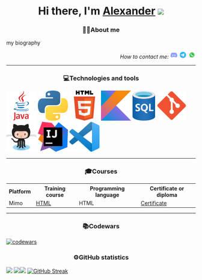 <h1 align="center">Hi there, I'm <a href="">Alexander</a> 
<img src="https://github.com/blackcater/blackcater/raw/main/images/Hi.gif" height="32"/></h1>
<h3 align="center"><span>👨‍💻</span>About me</h3>
<p>my biography</p>
<p align="right"><em>How to contact me: </em>
<a href="https://discordapp.com/users/847479130488569886/"><img width="20" height="20" src="pictures/discord.png"></a>
<a href="https://t.me/Fairen8"><img width="20" height="20" src="pictures/telegram.png"></a>
<a href="https://wa.me/qr/KU67JD4TMTNFA1"><img width="20" height="20" src="pictures/whatsapp.png"></a>
</p>
<hr>
<h3 align="center"><span>💻</span>Technologies and tools</h3>
<div>
<img title="Java" width="80" height="80" src="pictures/Java.png">
<img title="Python" width="80" height="80" src="pictures/Python.png">
<img title="HTML" width="80" height="80" src="pictures/HTML.png">
<img title="Kotlin" width="80" height="80" src="pictures/Kotlin.png">
<img title="SQL" width="60" height="80" src="pictures/SQL.png">
<img title="Git" width="80" height="80" src="pictures/Git.png">
<img title="GitHub" width="80" height="80" src="pictures/GitHub.png">
<img title="InteliJ" width="80" height="80" src="pictures/InteliJ.png">
<img title="Visual Studio Code" width="80" height="80" src="pictures/Visual_Studio_Code.png">
</div>
<hr>
<h3 align="center"><span>🎓</span>Сourses</h3>
<table>
<tr><th>Platform</th><th>Training course</th><th>Programming language</th><th>Certificate or diploma</th></tr>
<tr><td>Mimo</td><td><a href="https://mimo.org/web/194/section/0">HTML</a></td><td>HTML</td><td><a href="https://disk.yandex.ru/i/gyYKdQh8GW0iUg">Certificate</a></td></tr>
</table>
<hr>
<h3 align="center"><span>📚</span>Codewars</h3>

[![codewars](https://www.codewars.com/users/Fairen8/badges/large)](https://www.codewars.com/users/Fairen8)

<h3 align="center"><span>⚙️</span>GitHub statistics</h3>

![](http://github-profile-summary-cards.vercel.app/api/cards/profile-details?username=Fairen8&theme=chartreuse_dark)
![](http://github-profile-summary-cards.vercel.app/api/cards/stats?username=Fairen8&theme=chartreuse_dark)![](http://github-profile-summary-cards.vercel.app/api/cards/most-commit-language?username=Fairen8&theme=chartreuse_dark)
[![GitHub Streak](http://github-readme-streak-stats.herokuapp.com?user=Fairen8&theme=dark)](https://git.io/streak-stats)




